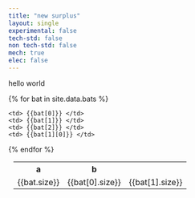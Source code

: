 ```yaml
---
title: "new surplus"
layout: single
experimental: false
tech-std: false
non tech-std: false
mech: true
elec: false
---
```


hello world  

<table style = "margin-left:10px">
  <tr>
    <th> a </th>
    <th> b </th>
  </tr>
  {% for bat in site.data.bats %}
  <td> {{bat.size}}</td>
  <td> {{bat[0].size}}</td>
  <td> {{bat[1].size}}</td>
  <tr>
    
    
    <td> {{bat[0]}} </td>
    <td> {{bat[1]}} </td>
    <td> {{bat[2]}} </td>
    <td> {{bat[1][0]}} </td>
      
  </tr>
  {% endfor %}
</table>
